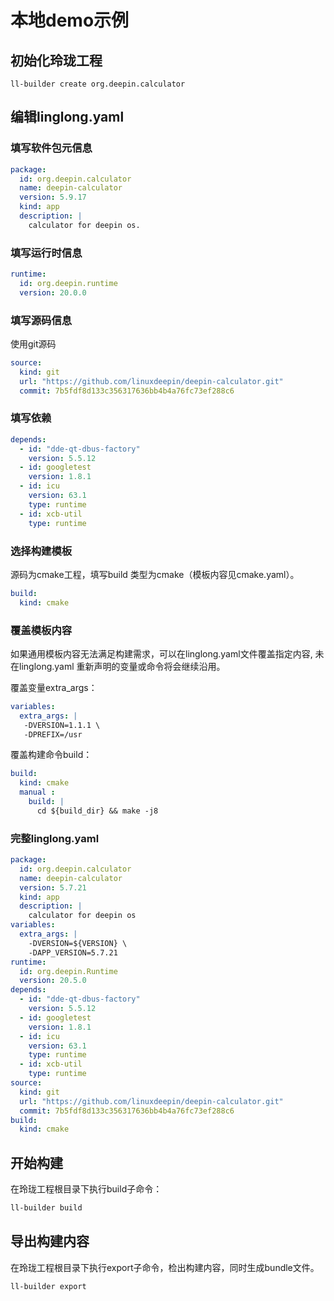 # 本地demo示例

## 初始化玲珑工程

```text
ll-builder create org.deepin.calculator
```

## 编辑linglong.yaml

### 填写软件包元信息

```yaml
package:
  id: org.deepin.calculator
  name: deepin-calculator
  version: 5.9.17
  kind: app
  description: |
    calculator for deepin os.
```

### 填写运行时信息

```yaml
runtime:
  id: org.deepin.runtime
  version: 20.0.0
```

### 填写源码信息

使用git源码

```yaml
source:
  kind: git
  url: "https://github.com/linuxdeepin/deepin-calculator.git"
  commit: 7b5fdf8d133c356317636bb4b4a76fc73ef288c6
```

### 填写依赖

```yaml
depends:
  - id: "dde-qt-dbus-factory"
    version: 5.5.12
  - id: googletest
    version: 1.8.1
  - id: icu
    version: 63.1
    type: runtime
  - id: xcb-util
    type: runtime
```

### 选择构建模板

源码为cmake工程，填写build 类型为cmake（模板内容见cmake.yaml）。

```yaml
build:
  kind: cmake
```

### 覆盖模板内容

如果通用模板内容无法满足构建需求，可以在linglong.yaml文件覆盖指定内容, 未在linglong.yaml 重新声明的变量或命令将会继续沿用。

覆盖变量extra_args：

```yaml
variables:
  extra_args: |
   -DVERSION=1.1.1 \
   -DPREFIX=/usr
```

覆盖构建命令build：

```yaml
build:
  kind: cmake
  manual :
    build: |
      cd ${build_dir} && make -j8
```

### 完整linglong.yaml

```yaml
package:
  id: org.deepin.calculator
  name: deepin-calculator
  version: 5.7.21
  kind: app
  description: |
    calculator for deepin os
variables:
  extra_args: |
    -DVERSION=${VERSION} \
    -DAPP_VERSION=5.7.21
runtime:
  id: org.deepin.Runtime
  version: 20.5.0
depends:
  - id: "dde-qt-dbus-factory"
    version: 5.5.12
  - id: googletest
    version: 1.8.1
  - id: icu
    version: 63.1
    type: runtime
  - id: xcb-util
    type: runtime
source:
  kind: git
  url: "https://github.com/linuxdeepin/deepin-calculator.git"
  commit: 7b5fdf8d133c356317636bb4b4a76fc73ef288c6
build:
  kind: cmake
```

## 开始构建

在玲珑工程根目录下执行build子命令：

```bash
ll-builder build
```

## 导出构建内容

在玲珑工程根目录下执行export子命令，检出构建内容，同时生成bundle文件。

```bash
ll-builder export
```

<!-- ## 仓库推送

```bash
ll-builder push org.deepin.calculator_1.1.1_x86_64.uab
``` -->
